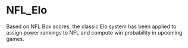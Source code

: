 # NFL_Elo
Based on NFL Box scores, the classic Elo system has been applied to assign power rankings to NFL and compute win probability in upcoming games.
